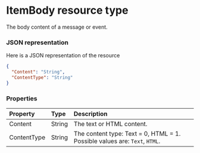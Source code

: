 # ItemBody resource type

The body content of a message or event.

### JSON representation

Here is a JSON representation of the resource

```json
{
  "Content": "String",
  "ContentType": "String"
}

```
### Properties
| Property	   | Type	|Description|
|:---------------|:--------|:----------|
|Content|String|The text or HTML content.|
|ContentType|String|The content type: Text = 0, HTML = 1. Possible values are: `Text`, `HTML`.|

<!-- uuid: 9be485de-6d16-4c7b-8ef7-dd4ad0cb52fe
2015-10-12 23:35:01 UTC -->